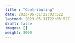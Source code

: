 ```yaml
---
title : "Contributing"
date: 2023-05-31T22:03:52Z
lastmod: 2023-05-31T22:03:52Z
draft: false
images: []
weight: 3000
---
```

